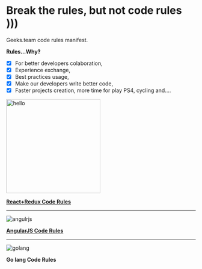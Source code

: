 # Break the rules, but not code rules )))
Geeks.team code rules manifest.

**Rules...Why?**
- [x] For better developers colaboration,
- [x] Experience exchange, 
- [x] Best practices usage,
- [x] Make our developers write better code,
- [x] Faster projects creation, more time for play PS4, cycling and....

[<img src="https://react-mdl.github.io/react-mdl/react.svg" Title="hello" width="250">](https://github.com/geeksteam/CodeRules/tree/master/React)

**[React+Redux Code Rules](https://github.com/geeksteam/CodeRules/tree/master/React)**

-----

![angulrjs](https://angularjs.org/img/AngularJS-large.png)

**[AngularJS Code Rules](https://github.com/geeksteam/CodeRules/tree/master/AngularJS)**

-----

![golang](https://github.com/golang-samples/gopher-vector/blob/master/gopher-front.png)

**Go lang Code Rules**
